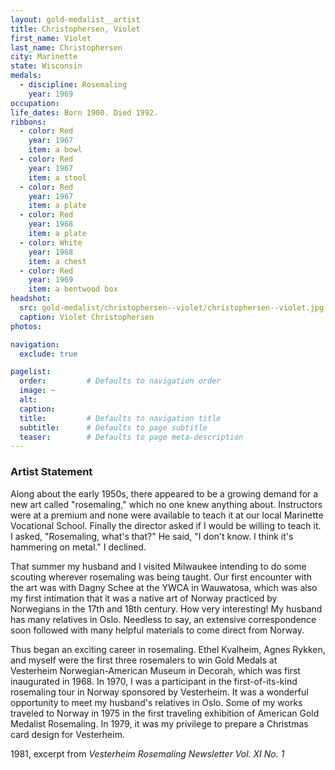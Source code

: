 ```yaml
---
layout: gold-medalist__artist
title: Christophersen, Violet
first_name: Violet
last_name: Christophersen
city: Marinette
state: Wisconsin
medals: 
  - discipline: Rosemaling
    year: 1969
occupation:
life_dates: Born 1900. Died 1992.
ribbons:
  - color: Red
    year: 1967
    item: a bowl
  - color: Red
    year: 1967
    item: a stool
  - color: Red
    year: 1967
    item: a plate
  - color: Red
    year: 1968
    item: a plate
  - color: White
    year: 1968
    item: a chest
  - color: Red
    year: 1969
    item: a bentwood box
headshot:
  src: gold-medalist/christophersen--violet/christophersen--violet.jpg
  caption: Violet Christophersen 
photos:

navigation:
  exclude: true

pagelist:
  order:         # Defaults to navigation order  
  image: ~
  alt:
  caption:
  title:         # Defaults to navigation title
  subtitle:      # Defaults to page subtitle
  teaser:        # Defaults to page meta-description  
---
```

### Artist Statement

Along about the early 1950s, there appeared to be a growing demand for a new art called "rosemaling," which no one knew anything about. Instructors were at a premium and none were available to teach it at our local Marinette Vocational School. Finally the director asked if I would be willing to teach it. I asked, "Rosemaling, what's that?" He said, "I don't know. I think it's hammering on metal." I declined.

That summer my husband and I visited Milwaukee intending to do some scouting wherever rosemaling was being taught. Our first encounter with the art was with Dagny Schee at the YWCA in Wauwatosa, which was also my first intimation that it was a native art of Norway practiced by Norwegians in the 17th and 18th century. How very interesting! My husband has many relatives in Oslo. Needless to say, an extensive correspondence soon followed with many helpful materials to come direct from Norway.

Thus began an exciting career in rosemaling. Ethel Kvalheim, Agnes Rykken, and myself were the first three rosemalers to win Gold Medals at Vesterheim Norwegian-American Museum in Decorah, which was first inaugurated in 1968. In 1970, I was a participant in the first-of-its-kind rosemaling tour in Norway sponsored by Vesterheim. It was a wonderful opportunity to meet my husband's relatives in Oslo. Some of my works traveled to Norway in 1975 in the first traveling exhibition of American Gold Medalist Rosemaling. In 1979, it was my privilege to prepare a Christmas card design for Vesterheim.

1981, excerpt from _Vesterheim Rosemaling Newsletter Vol. XI No. 1_
